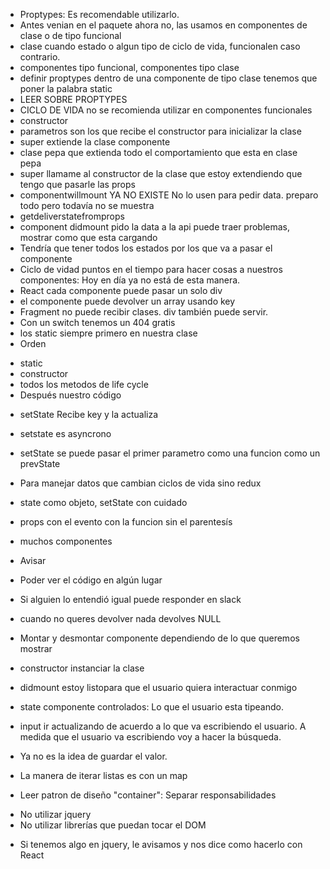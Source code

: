 * Proptypes: Es recomendable utilizarlo.
* Antes venian en el paquete ahora no, las usamos en componentes de clase o de tipo funcional
* clase cuando estado o algun tipo de ciclo de vida, funcionalen caso contrario.
* componentes tipo funcional, componentes tipo clase
* definir proptypes dentro de una componente de tipo clase tenemos que poner la palabra static
* LEER SOBRE PROPTYPES
* CICLO DE VIDA no se recomienda utilizar en componentes funcionales
* constructor
* parametros son los que recibe el constructor para inicializar la clase
* super extiende la clase componente
* clase pepa que extienda todo el comportamiento que esta en clase pepa
* super llamame al constructor de la clase que estoy extendiendo que tengo que pasarle las props
* componentwillmount YA NO EXISTE No lo usen para pedir data. preparo todo pero todavía no se muestra
* getdeliverstatefromprops
* component didmount pido la data a la api puede traer problemas, mostrar como que esta cargando
* Tendría que tener todos los estados por los que va a pasar el componente
* Ciclo de vidad puntos en el tiempo para hacer cosas a nuestros componentes: Hoy en día ya no está de esta manera.
* React cada componente puede pasar un solo div
* el componente puede devolver un array usando key
* Fragment no puede recibir clases. div también puede servir.
* Con un switch tenemos un 404 gratis
* los static siempre primero en nuestra clase
* Orden
- static 
- constructor
- todos los metodos de life cycle
- Después nuestro código

* setState Recibe key y la actualiza
* setstate es asyncrono

* setState se puede pasar el primer parametro como una funcion como un prevState

* Para manejar datos que cambian ciclos de vida sino redux
* state como objeto, setState con cuidado
* props con el evento con la funcion sin el parentesís
* muchos componentes
* Avisar
* Poder ver el código en algún lugar
* Si alguien lo entendió igual puede responder en slack
* cuando no queres devolver nada devolves NULL
* Montar y desmontar componente dependiendo de lo que queremos mostrar
* constructor instanciar la clase
* didmount estoy listopara que el usuario quiera interactuar conmigo
* state componente controlados: Lo que el usuario esta tipeando. 
* input ir actualizando de acuerdo a lo que va escribiendo el usuario. A medida que el usuario va escribiendo voy a hacer la búsqueda.
* Ya no es la idea de guardar el valor.
* La manera de iterar listas es con un map
* Leer patron de diseño "container": Separar responsabilidades
- No utilizar jquery
- No utilizar librerías que puedan tocar el DOM
* Si tenemos algo en jquery, le avisamos y nos dice como hacerlo con React
